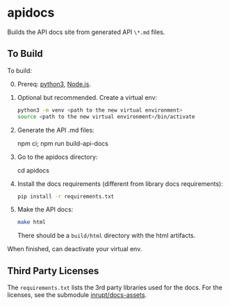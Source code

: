 # apidocs

Builds the API docs site from generated API `\*.md` files.

## To Build

To build:

0. Prereq: [python3](https://www.python.org/downloads/), [Node.js](https://nodejs.org/).

1. Optional but recommended. Create a virtual env:

   ```sh
   python3 -m venv <path to the new virtual environment>
   source <path to the new virtual environment>/bin/activate
   ```

1. Generate the API .md files:

   npm ci; npm run build-api-docs

1. Go to the apidocs directory:

   cd apidocs

1. Install the docs requirements (different from library docs requirements):

   ```sh
   pip install -r requirements.txt
   ```

1. Make the API docs:

   ```sh
   make html
   ```

   There should be a `build/html` directory with the html artifacts.

When finished, can deactivate your virtual env.

## Third Party Licenses

The `requirements.txt` lists the 3rd party libraries used for the docs.
For the licenses, see the submodule
[inrupt/docs-assets](https://github.com/inrupt/docs-assets#readme).

